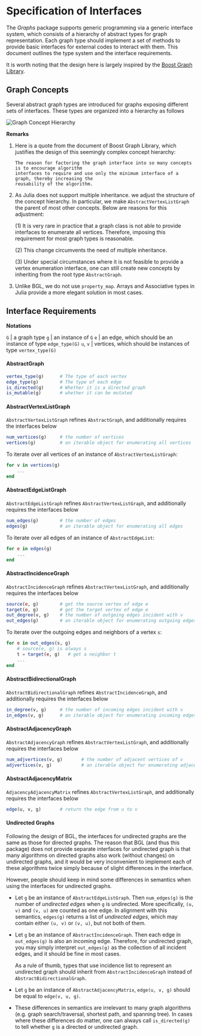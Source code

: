 # Specification of Interfaces


The *Graphs* package supports generic programming via a generic interface system, which consists of a hierarchy of abstract types for graph representation. Each graph type should implement a set of methods to provide basic interfaces for external codes to interact with them. This document outlines the type system and the interface requirements. 

It is worth noting that the design here is largely inspired by the [Boost Graph Library](http://www.boost.org/doc/libs/1_53_0/libs/graph/doc/index.html).

## Graph Concepts

Several abstract graph types are introduced for graphs exposing different sets of interfaces. These types are organized into a hierarchy as follows

![Graph Concept Hierarchy](https://raw.github.com/lindahua/Graphs.jl/bgl/images/graph_hierarchy.png)

**Remarks**

1. Here is a quote from the document of Boost Graph Library, which justifies the design of this seemingly complex concept hierarchy:

    ```
    The reason for factoring the graph interface into so many concepts is to encourage algorithm 
    interfaces to require and use only the minimum interface of a graph, thereby increasing the 
    reusability of the algorithm.
    ```
    
2. As Julia does not support multiple inheritance. we adjust the structure of the concept hierarchy. In particular, we make ``AbstractVertexListGraph`` the parent of most other concepts. Below are reasons for this adjustment:

   (1) It is very rare in practice that a graph class is not able to provide interfaces to enumerate all vertices. Therefore, imposing this requirement for most graph types is reasonable. 
   
   (2) This change circumvents the need of multiple inheritance.
   
   (3) Under special circumstances where it is not feasible to provide a vertex enumeration interface, one can still create new concepts by inheriting from the root type ``AbstractGraph``. 
    
    
3. Unlike BGL, we do not use ``property_map``. Arrays and Associative types in Julia provide a more elegant solution in most cases.
    

## Interface Requirements

**Notations**

``G`` | a graph type
``g`` | an instance of ``G``
``e`` | an edge, which should be an instance of type ``edge_type(G)``
``u``, ``v`` | vertices, which should be instances of type ``vertex_type(G)`` 

#### AbstractGraph

```julia
vertex_type(g)      # The type of each vertex
edge_type(g)        # The type of each edge
is_directed(g)      # Whether it is a directed graph
is_mutable(g)       # whether it can be mutated
```

#### AbstractVertexListGraph

``AbstractVertexListGraph`` refines ``AbstractGraph``, and additionally requires the interfaces below

```julia
num_vertices(g)     # the number of vertices
vertices(g)         # an iterable object for enumerating all vertices
```

To iterate over all vertices of an instance of ``AbstractVertexListGraph``:
```julia
for v in vertices(g)
    ...
end
```

#### AbstractEdgeListGraph

``AbstractEdgeListGraph`` refines ``AbstractVertexListGraph``, and additionally requires the interfaces below

```julia
num_edges(g)        # the number of edges
edges(g)            # an iterable object for enumerating all edges
```

To iterate over all edges of an instance of ``AbstractEdgeList``:
```julia
for e in edges(g)
    ...
end
```

#### AbstractIncidenceGraph

``AbstractIncidenceGraph`` refines ``AbstractVertexListGraph``, and additionally requires the interfaces below

```julia
source(e, g)        # get the source vertex of edge e
target(e, g)        # get the target vertex of edge e
out_degree(v, g)    # the number of outgoing edges incident with v
out_edges(g)        # an iterable object for enumerating outgoing edges of v
```

To iterate over the outgoing edges and neighbors of a vertex ``s``:
```julia
for e in out_edges(s, g)
    # source(e, g) is always s
    t = target(e, g)   # get a neighbor t 
    ...
end
```


#### AbstractBidirectionalGraph

``AbstractBidirectionalGraph`` refines ``AbstractIncidenceGraph``, and additionally requires the interfaces below

```julia
in_degree(v, g)     # the number of incoming edges incident with v
in_edges(v, g)      # an iterable object for enumerating incoming edges of v
``` 

#### AbstractAdjacencyGraph

``AbstractAdjacencyGraph`` refines ``AbstractVertexListGraph``, and additionally requires the interfaces below

```julia
num_adjvertices(v, g)       # the number of adjacent vertices of v
adjvertices(v, g)           # an iterable object for enumerating adjacent vertices of v
```

#### AbstractAdjacencyMatrix

```AdjacencyAdjacencyMatrix``` refines ```AbstractVertexListGraph```, and additionally requires the interfaces below

```julia
edge(u, v, g)       # return the edge from u to v
```



#### Undirected Graphs

Following the design of BGL, the interfaces for undirected graphs are the same as those for directed graphs. The reason that BGL (and thus this package) does not provide separate interfaces for undirected graph is that many algorithms on directed graphs also work (without changes) on undirected graphs, and it would be very inconvenient to implement each of these algorithms twice simply because of slight differences in the interface. 

However, people should keep in mind some differences in semantics when using the interfaces for undirected graphs. 

* Let ``g`` be an instance of ``AbstractEdgeListGraph``. Then ``num_edges(g)`` is the number of *undirected edges* when ``g`` is undirected. More specifically, ``(u, v)`` and ``(v, u)`` are counted as one edge. In alignment with this semantics, ``edges(g)`` returns a list of *undirected edges*, which may contain either ``(u, v)`` or ``(v, u)``, but not both of them.

* Let ``g`` be an instance of ``AbstractIncidenceGraph``. Then each edge in ``out_edges(g)`` is also an incoming edge. Therefore, for undirected graph, you may simply interpret ``out_edges(g)`` as the collection of all incident edges, and it should be fine in most cases. 

    As a rule of thumb, types that use incidence list to represent an undirected graph should inherit from ``AbstractIncidenceGraph`` instead of ``AbstractBidirectionalGraph``.
    
* Let ``g`` be an instance of ``AbstractAdjacencyMatrix``, ``edge(u, v, g)`` should be equal to ``edge(v, u, g)``.

* These differences in semantics are irrelevant to many graph algorithms (e.g. graph search/traversal, shortest path, and spanning tree). In cases where these differences do matter, one can always call ``is_directed(g)`` to tell whether ``g`` is a directed or undirected graph.

